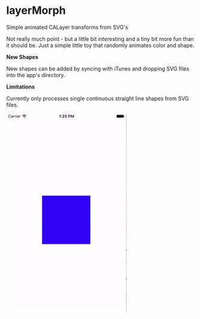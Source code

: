 # layerMorph
Simple animated CALayer transforms from SVG's

Not really much point - but a little bit interesting and a tiny bit more fun than it should be. Just a simple little toy that randomly animates color and shape.

**New Shapes**

New shapes can be added by syncing with iTunes and dropping SVG files into the app's directory.


**Limitations**

Currently only processes single continuous straight line shapes from SVG files.

![alt tag](layerMorph.gif)
